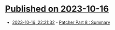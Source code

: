 # [Published on 2023-10-16](index.md)

* [2023-10-16, 22:21:32](https://lobste.rs/s/xzgz0f/patcher_part_8_summary) - [Patcher Part 8 : Summary](http://cbloomrants.blogspot.com/2023/10/patcher-part-8-summary.html)
